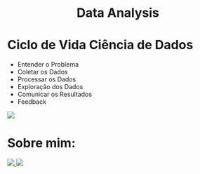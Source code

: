 <!DOCTYPE html>
<html lang="en">
<head>
    <meta charset="UTF-8">
    <meta http-equiv="X-UA-Compatible" content="IE=edge">
    <meta name="viewport" content="width=device-width, initial-scale=1.0">
</head>
<body>
  <H1 align="center"> Data Analysis </H1>
  <h1> Ciclo de Vida Ciência de Dados </h1>
  <ul>
    <li> Entender o Problema </li>
    <li> Coletar os Dados </li>
    <li> Processar os Dados </li>
    <li> Exploração dos Dados </li>
    <li> Comunicar os Resultados </li>
    <li> Feedback </li>
  </ul>
  <img src="https://user-images.githubusercontent.com/110841289/213749996-ee7a4a6c-9fbc-4c29-86ba-b758ead5f0f9.jpeg">
  <h1> Sobre mim: </h1>
  <a href="https://www.linkedin.com/in/airton-f-225784255/">
  <img src="https://user-images.githubusercontent.com/110841289/224358942-846f52a8-6945-49ca-8aa7-6719b2f1c603.png">
  </a>
  <a href="https://www.instagram.com/faa_bry/">
  <img src="https://user-images.githubusercontent.com/110841289/224359564-da97e372-92b5-4229-9d73-eee2779e16c4.png">
  </a>
</body>
</html>




